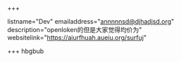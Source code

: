 +++

listname="Dev"
emailaddress="annnnnsd@djhadjsd.org"
description="openloken的但是大家觉得均价为"
websitelink="https://aiurfhuah.aueiu.org/surfuj"

+++
hbgbub